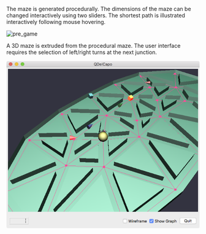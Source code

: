 
The maze is generated procedurally. The dimensions of the maze can be changed interactively using two sliders. The shortest path is illustrated interactively following mouse hovering.

![pre_game](https://cloud.githubusercontent.com/assets/590548/21144462/bcd2f23e-c118-11e6-8008-1ce058388c7f.png)

A 3D maze is extruded from the procedural maze. The user interface requires the selection of left/right turns at the next junction.

![game](sample_images/game.png)
